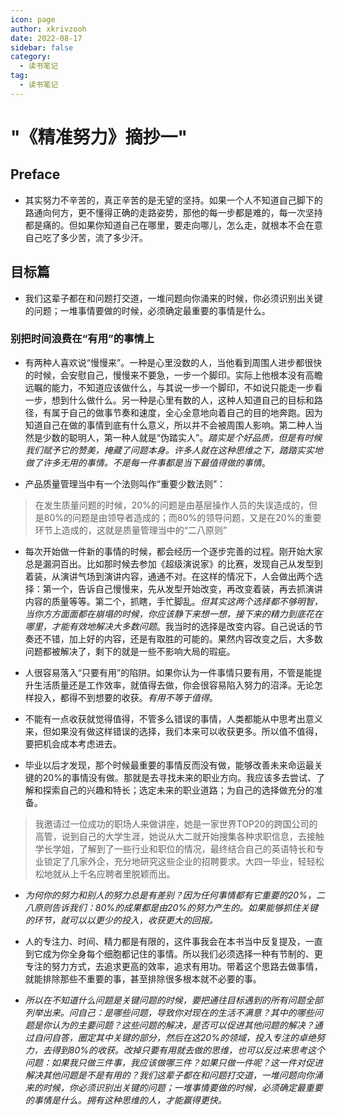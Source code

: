 ```yaml
---
icon: page
author: xkrivzooh
date: 2022-08-17
sidebar: false
category:
  - 读书笔记
tag:
  - 读书笔记
---
```


# "《精准努力》摘抄一"

## Preface

- 其实努力不辛苦的，真正辛苦的是无望的坚持。如果一个人不知道自己脚下的路通向何方，更不懂得正确的走路姿势，那他的每一步都是难的，每一次坚持都是痛的。但如果你知道自己在哪里，要走向哪儿，怎么走，就根本不会在意自己吃了多少苦，流了多少汗。

## 目标篇

- 我们这辈子都在和问题打交道，一堆问题向你涌来的时候，你必须识别出关键的问题；一堆事情要做的时候，必须确定最重要的事情是什么。

### 别把时间浪费在“有用”的事情上

- 有两种人喜欢说“慢慢来”。一种是心里没数的人，当他看到周围人进步都很快的时候，会安慰自己，慢慢来不要急，一步一个脚印。实际上他根本没有高瞻远瞩的能力，不知道应该做什么，与其说一步一个脚印，不如说只能走一步看一步，想到什么做什么。另一种是心里有数的人，这种人知道自己的目标和路径，有属于自己的做事节奏和速度，全心全意地向着自己的目的地奔跑。因为知道自己在做的事情到底有什么意义，所以并不会被周围人影响。第二种人当然是少数的聪明人，第一种人就是“伪踏实人”。*踏实是个好品质，但是有时候我们赋予它的赞美，掩藏了问题本身。许多人就在这种思维之下，踏踏实实地做了许多无用的事情。不是每一件事都是当下最值得做的事情*。

- 产品质量管理当中有一个法则叫作“重要少数法则”：

> 在发生质量问题的时候，20%的问题是由基层操作人员的失误造成的，但是80%的问题是由领导者造成的；而80%的领导问题，又是在20%的重要环节上造成的，这就是质量管理当中的“二八原则”

- 每次开始做一件新的事情的时候，都会经历一个逐步完善的过程。刚开始大家总是漏洞百出。比如那时候去参加《超级演说家》的比赛，发现自己从发型到着装，从演讲气场到演讲内容，通通不对。在这样的情况下，人会做出两个选择：第一个，告诉自己慢慢来，先从发型开始改变，再改变着装，再去抓演讲内容的质量等等。第二个，抓瞎，手忙脚乱。*但其实这两个选择都不够明智，当你方方面面都在崩塌的时候，你应该静下来想一想，接下来的精力到底花在哪里，才能有效地解决大多数问题*。我当时的选择是改变内容。自己说话的节奏还不错，加上好的内容，还是有取胜的可能的。果然内容改变之后，大多数问题都被解决了，剩下的就是一些不影响大局的瑕疵。

- 人很容易落入“只要有用”的陷阱。如果你认为一件事情只要有用，不管是能提升生活质量还是工作效率，就值得去做，你会很容易陷入努力的沼泽。无论怎样投入，都得不到想要的收获。*有用不等于值得*。

- 不能有一点收获就觉得值得，不管多么错误的事情，人类都能从中思考出意义来，但如果没有做这样错误的选择，我们本来可以收获更多。所以值不值得，要把机会成本考虑进去。

- 毕业以后才发现，那个时候最重要的事情反而没有做，能够改善未来命运最关键的20%的事情没有做。那就是去寻找未来的职业方向。我应该多去尝试、了解和探索自己的兴趣和特长；选定未来的职业道路；为自己的选择做充分的准备。

> 我邀请过一位成功的职场人来做讲座，她是一家世界TOP20的跨国公司的高管，说到自己的大学生涯，她说从大二就开始搜集各种求职信息，去接触学长学姐，了解到了一些行业和职位的情况，最终结合自己的英语特长和专业锁定了几家外企，充分地研究这些企业的招聘要求。大四一毕业，轻轻松松地就从上千名应聘者里脱颖而出。

- *为何你的努力和别人的努力总是有差别？因为任何事情都有它重要的20%，二八原则告诉我们：80%的成果都是由20%的努力产生的。如果能够抓住关键的环节，就可以以更少的投入，收获更大的回报。*

- 人的专注力、时间、精力都是有限的，这件事我会在本书当中反复提及，一直到它成为你全身每个细胞都记住的事情。所以我们必须选择一种有节制的、更专注的努力方式，去追求更高的效率，追求有用功。带着这个思路去做事情，就能排除那些不重要的事，甚至排除很多根本就不必要的事。

- *所以在不知道什么问题是关键问题的时候，要把通往目标遇到的所有问题全部列举出来。问自己：是哪些问题，导致你对现在的生活不满意？其中的哪些问题是你认为的主要问题？这些问题的解决，是否可以促进其他问题的解决？通过自问自答，圈定其中关键的部分，然后在这20%的领域，投入专注的卓绝努力，去得到80%的收获。改掉只要有用就去做的思维，也可以反过来思考这个问题：如果我只做三件事，我应该做哪三件？如果只做一件呢？这一件对促进解决其他问题是不是有用的？我们这辈子都在和问题打交道，一堆问题向你涌来的时候，你必须识别出关键的问题；一堆事情要做的时候，必须确定最重要的事情是什么。拥有这种思维的人，才能赢得更快。*
